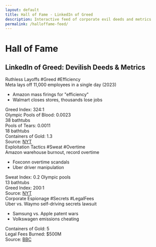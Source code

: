 ```yaml
---
layout: default
title: Hall of Fame - LinkedIn of Greed
description: Interactive feed of corporate evil deeds and metrics
permalink: /halloffame-feed/
---
```


<script src="https://unpkg.com/htmx.org@1.9.10"></script>

<h1>Hall of Fame</h1>
<h2>LinkedIn of Greed: Devilish Deeds & Metrics</h2>

<!-- Leaderboard component would go here -->

<div id="container">
  <div class="post">
    <div class="post-header">
      <span class="post-author">Ruthless Layoffs</span>
      <span class="post-time">#Greed #Efficiency</span>
    </div>
    <div class="post-content">
      <div class="post-title">Meta lays off 11,000 employees in a single day (2023)</div>
      <ul class="deeds">
        <li>Amazon mass firings for "efficiency"</li>
        <li>Walmart closes stores, thousands lose jobs</li>
      </ul>
      <div class="metrics">
        <div class="metric">
          <div class="rank">Greed Index: 324:1</div>
          <div class="chart"><div class="bar" style="width: 90%;"></div></div>
          <div>Olympic Pools of Blood: 0.0023<br>38 bathtubs</div>
        </div>
        <div class="metric">
          <div class="rank">Pools of Tears: 0.0011<br>18 bathtubs</div>
          <div class="chart"><div class="bar" style="width: 60%;"></div></div>
          <div>Containers of Gold: 1.3</div>
        </div>
      </div>
      <div class="source">Source: <a href="https://www.nytimes.com/2022/11/09/technology/meta-layoffs.html" target="_blank">NYT</a></div>
    </div>
  </div>
  <div class="post">
    <div class="post-header">
      <span class="post-author">Exploitation Tactics</span>
      <span class="post-time">#Sweat #Overtime</span>
    </div>
    <div class="post-content">
      <div class="post-title">Amazon warehouse burnout, record overtime</div>
      <ul class="deeds">
        <li>Foxconn overtime scandals</li>
        <li>Uber driver manipulation</li>
      </ul>
      <div class="metrics">
        <div class="metric">
          <div class="rank">Sweat Index: 0.2 Olympic pools<br>13 bathtubs</div>
          <div class="chart"><div class="bar" style="width: 80%;"></div></div>
          <div>Greed Index: 200:1</div>
        </div>
      </div>
      <div class="source">Source: <a href="https://www.nytimes.com/2021/06/15/technology/amazon-warehouse-workers.html" target="_blank">NYT</a></div>
    </div>
  </div>
  <div class="post">
    <div class="post-header">
      <span class="post-author">Corporate Espionage</span>
      <span class="post-time">#Secrets #LegalFees</span>
    </div>
    <div class="post-content">
      <div class="post-title">Uber vs. Waymo self-driving secrets lawsuit</div>
      <ul class="deeds">
        <li>Samsung vs. Apple patent wars</li>
        <li>Volkswagen emissions cheating</li>
      </ul>
      <div class="metrics">
        <div class="metric">
          <div class="rank">Containers of Gold: 5</div>
          <div class="chart"><div class="bar" style="width: 50%;"></div></div>
          <div>Legal Fees Burned: $500M</div>
        </div>
      </div>
      <div class="source">Source: <a href="https://www.bbc.com/news/technology-43032999" target="_blank">BBC</a></div>
    </div>
  </div>
  <!-- Repeat for all topics, using similar structure -->
  <!-- ...existing code... -->
</div>

